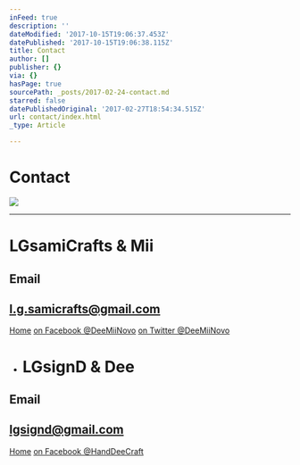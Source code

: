 ```yaml
---
inFeed: true
description: ''
dateModified: '2017-10-15T19:06:37.453Z'
datePublished: '2017-10-15T19:06:38.115Z'
title: Contact
author: []
publisher: {}
via: {}
hasPage: true
sourcePath: _posts/2017-02-24-contact.md
starred: false
datePublishedOriginal: '2017-02-27T18:54:34.515Z'
url: contact/index.html
_type: Article

---
```

# Contact
![](https://the-grid-user-content.s3-us-west-2.amazonaws.com/1d5337f4-18c4-4685-a8f0-0a299b1ec8d7.jpg)

---

# LGsamiCrafts & Mii

## **Email**

## l.g.samicrafts@gmail.com
[Home][0]
[on Facebook @DeeMiiNovo][1]
[on Twitter @DeeMiiNovo][2]

* # LGsignD & Dee

## **Email**

## lgsignd@gmail.com
[Home][3]
[on Facebook @HandDeeCraft][4]

[0]: https://thegrid.ai/lgsamicrafts/
[1]: https://www.facebook.com/DeeMiiNovo/
[2]: https://twitter.com/DeeMiiNovo
[3]: https://thegrid.ai/lgsignd/
[4]: https://www.facebook.com/HandDeeCraft/